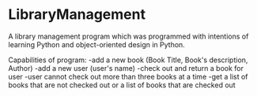 # LibraryManagement
A library management program which was programmed with intentions of learning Python and object-oriented design in Python.

Capabilities of program:
-add a new book (Book Title, Book's description, Author)
-add a new user (user's name)
-check out and return a book for user
  -user cannot check out more than three books at a time
-get a list of books that are not checked out or a list of books that are checked out
